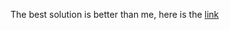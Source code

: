 The best solution is better than me, here is the [link](https://discuss.leetcode.com/topic/10211/a-python-binary-search-solution-o-logn)
